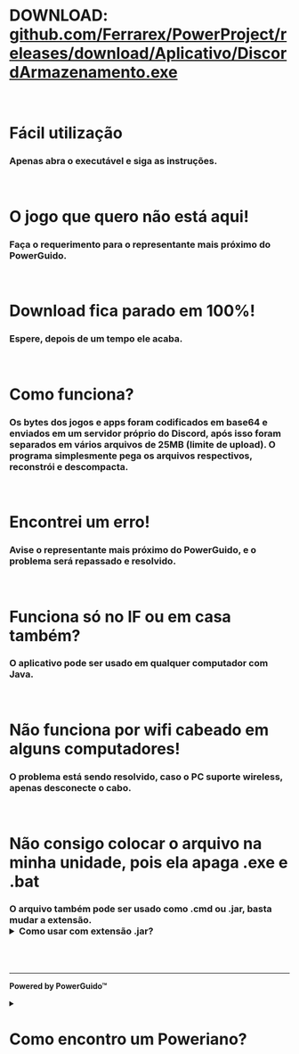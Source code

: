 <h1>DOWNLOAD: <a href="https://github.com/Ferrarex/PowerProject/releases/download/Aplicativo/DiscordArmazenamento.exe">github.com/Ferrarex/PowerProject/releases/download/Aplicativo/DiscordArmazenamento.exe</a></h1>

<br>

<h1>Fácil utilização</h1>
<h3>Apenas abra o executável e siga as instruções.</h3>

<br>

<h1>O jogo que quero não está aqui!</h1>
<h3>Faça o requerimento para o representante mais próximo do PowerGuido.</h3>

<br>

<h1>Download fica parado em 100%!</h1>
<h3>Espere, depois de um tempo ele acaba.</h3>

<br>

<h1>Como funciona?</h1>
<h3>Os bytes dos jogos e apps foram codificados em base64 e enviados em um servidor próprio do Discord, após isso foram separados em vários arquivos de 25MB (limite de upload). O programa simplesmente pega os arquivos respectivos, reconstrói e descompacta.</h3>

<br>

<h1>Encontrei um erro!</h1>
<h3>Avise o representante mais próximo do PowerGuido, e o problema será repassado e resolvido.</h3>

<br>

<h1>Funciona só no IF ou em casa também?</h1>
<h3>O aplicativo pode ser usado em qualquer computador com Java.</h3>

<br>

<h1>Não funciona por wifi cabeado em alguns computadores!</h1>
<h3>O problema está sendo resolvido, caso o PC suporte wireless, apenas desconecte o cabo.</h3>

<br>
<h1>Não consigo colocar o arquivo na minha unidade, pois ela apaga .exe e .bat</h1>
<h3>O arquivo também pode ser usado como .cmd ou .jar, basta mudar a extensão.
<details>
  <summary>Como usar com extensão .jar?</summary>
  <br>
    <p>Coloque o arquivo em uma pasta, após isso, crie um arquivo .cmd</p>
    <p>Dentro do .cmd coloque: "java -jar DiscordArmazenamento.jar"</p>
    <p>Abra o .cmd</p>
</details>
</h3>
<br><br>

<hr>
<p><b>Powered by PowerGuido™</b></p>

<details>
  <summary><h1>Como encontro um Poweriano?</h1></summary>

  <img style="width:150px;height:150px;" src="https://i.pinimg.com/736x/22/c0/62/22c06246554c13e5b93be77a5b5ca0cf.jpg">

</details>
